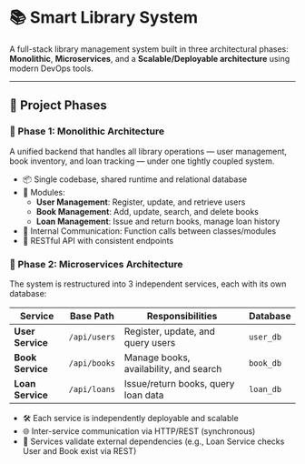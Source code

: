 # 📚 Smart Library System

A full-stack library management system built in three architectural phases: **Monolithic**, **Microservices**, and a **Scalable/Deployable architecture** using modern DevOps tools.

---

## 🚀 Project Phases

### 🔹 Phase 1: Monolithic Architecture

A unified backend that handles all library operations — user management, book inventory, and loan tracking — under one tightly coupled system.

- 📦 Single codebase, shared runtime and relational database
- 🧩 Modules:
  - **User Management**: Register, update, and retrieve users
  - **Book Management**: Add, update, search, and delete books
  - **Loan Management**: Issue and return books, manage loan history
- 🔄 Internal Communication: Function calls between classes/modules
- 📡 RESTful API with consistent endpoints

### 🔹 Phase 2: Microservices Architecture

The system is restructured into 3 independent services, each with its own database:

| Service         | Base Path      | Responsibilities                          | Database  |
|----------------|----------------|-------------------------------------------|-----------|
| **User Service** | `/api/users`   | Register, update, and query users         | `user_db` |
| **Book Service** | `/api/books`   | Manage books, availability, and search    | `book_db` |
| **Loan Service** | `/api/loans`   | Issue/return books, query loan data       | `loan_db` |

- 🛠 Each service is independently deployable and scalable
- 🌐 Inter-service communication via HTTP/REST (synchronous)
- 🔐 Services validate external dependencies (e.g., Loan Service checks User and Book exist via REST)

